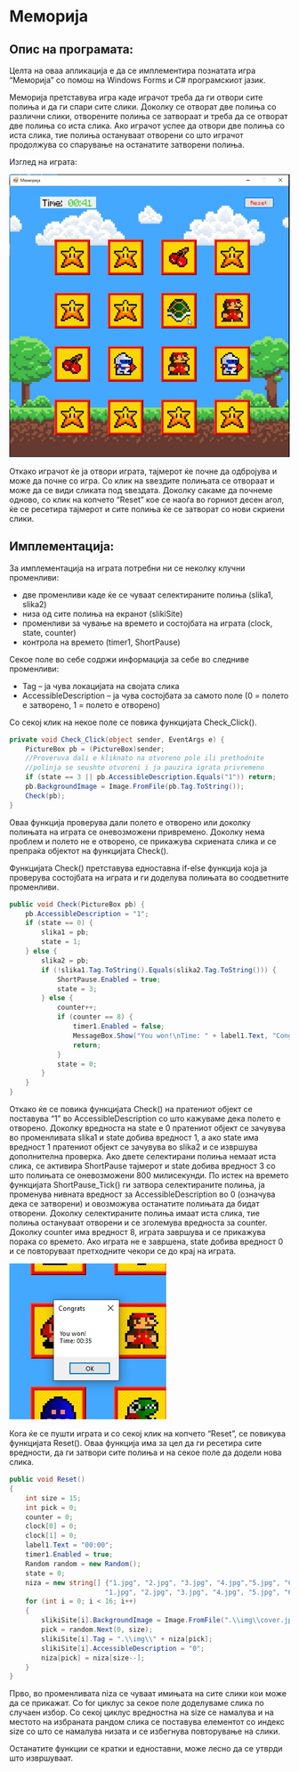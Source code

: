 # Меморија

## Опис на програмата:
Целта на оваа апликација е да се имплементира познатата игра “Меморија” со помош на Windows Forms и C# програмскиот јазик.

Меморија претставува игра каде играчот треба да ги отвори сите полиња и да ги спари сите слики. Доколку се отворат две полиња со различни слики, отворените полиња се затвораат и треба да се отворат две полиња со иста слика. Ако играчот успее да отвори две полиња со иста слика, тие полиња остануваат отворени со што играчот продолжува со спарување на останатите затворени полиња.

Изглед на играта:

![Изглед на играта](/Memorija/preview.jpg)
 
Откако играчот ќе ја отвори играта, тајмерот ќе почне да одбројува и може да почне со игра. Со клик на ѕвездите полињата се отвораат и може да се види сликата под ѕвездата. Доколку сакаме да почнеме одново, со клик на копчето “Reset” кое се наоѓа во горниот десен агол, ќе се ресетира тајмерот и сите полиња ќе се затворат со нови скриени слики.
 
## Имплементација:
За имплементација на играта потребни ни се неколку клучни променливи:
- две променливи каде ќе се чуваат селектираните полиња (slika1, slika2)
- низа од сите полиња на екранот (slikiSite)
- променливи за чување на времето и состојбата на играта (clock, state, counter)
- контрола на времето (timer1, ShortPause)

Секое поле во себе содржи информација за себе во следниве променливи:
- Tag – ја чува локацијата на својата слика
- AccessibleDescription – ја чува состојбата за самото поле (0 = полето е затворено, 1 = полето е отворено)

Со секој клик на некое поле се повика функцијата Check_Click(). 
```c#
private void Check_Click(object sender, EventArgs e) {
    PictureBox pb = (PictureBox)sender;
    //Proveruva dali e kliknato na otvoreno pole ili prethodnite
    //polinja se seushte otvoreni i ja pauzira igrata privremeno
    if (state == 3 || pb.AccessibleDescription.Equals("1")) return;
    pb.BackgroundImage = Image.FromFile(pb.Tag.ToString());
    Check(pb);
}
```
Оваа функција проверува дали полето е отворено или доколку полињата на играта се оневозможени привремено. Доколку нема проблем и полето не е отворено, се прикажува скриената слика и се препраќа објектот на функцијата Check(). 

Функцијата Check() претставува едноставна if-else функција која ја проверува состојбата на играта и ги доделува полињата во соодветните променливи. 
```c#
public void Check(PictureBox pb) {
    pb.AccessibleDescription = "1";
    if (state == 0) {
        slika1 = pb;
        state = 1;
    } else {
        slika2 = pb;
        if (!slika1.Tag.ToString().Equals(slika2.Tag.ToString())) {
            ShortPause.Enabled = true;
            state = 3;
        } else {
            counter++;
            if (counter == 8) {
                timer1.Enabled = false;
                MessageBox.Show("You won!\nTime: " + label1.Text, "Congrats");
                return;
            }
            state = 0;
        }
    }
}
```
Откако ќе се повика функцијата Check() на пратениот објект се поставува “1” во AccessibleDescription со што кажуваме дека полето е отворено. Доколку вредноста на state е 0 пратениот објект се зачувува во променливата slika1 и state добива вредност 1, а ако state има вредност 1 пратениот објект се зачувува во slika2 и се извршува дополнителна проверка. Ако двете селектирани полиња немаат иста слика, се активира ShortPause тајмерот и state добива вредност 3 со што полињата се оневозможени 800 милисекунди. По истек на времето функцијата ShortPause_Tick() ги затвора селектираните полиња, ја променува нивната вредност за AccessibleDescription во 0 (означува дека се затворени) и овозможува останатите полињата да бидат отворени.
Доколку селектираните полиња имаат иста слика, тие полиња остануваат отворени и се зголемува вредноста за counter. Доколку counter има вредност 8, играта завршува и се прикажува порака со времето. Ако играта не е завршена, state добива вредност 0 и се повторуваат претходните чекори се до крај на играта.

![Крај на играта](/Memorija/won.jpg)

Кога ќе се пушти играта и со секој клик на копчето “Reset”, се повикува функцијата Reset(). Оваа функција има за цел да ги ресетира сите вредности, да ги затвори сите полиња и на секое поле да додели нова слика.
```c#
public void Reset()
{
    int size = 15;
    int pick = 0;
    counter = 0;
    clock[0] = 0; 
    clock[1] = 0;
    label1.Text = "00:00";
    timer1.Enabled = true;
    Random random = new Random();
    state = 0;
    niza = new string[] {"1.jpg", "2.jpg", "3.jpg", "4.jpg","5.jpg", "6.jpg", "7.jpg", "8.jpg", 
                        "1.jpg", "2.jpg", "3.jpg", "4.jpg", "5.jpg", "6.jpg", "7.jpg", "8.jpg" };
    for (int i = 0; i < 16; i++)
    {
        slikiSite[i].BackgroundImage = Image.FromFile(".\\img\\cover.jpg");
        pick = random.Next(0, size);
        slikiSite[i].Tag = ".\\img\\" + niza[pick];
        slikiSite[i].AccessibleDescription = "0";
        niza[pick] = niza[size--];
    }
}
```
Прво, во променливата niza се чуваат имињата на сите слики кои може да се прикажат. Со for циклус за секое поле доделуваме слика по случаен избор. Со секој циклус вредностна на size се намалува и на местото на избраната рандом слика се поставува елементот со индекс size со што се намалува низата и се избегнува повторување на слики.

Останатите функции се кратки и едноставни, може лесно да се утврди што извршуваат.
